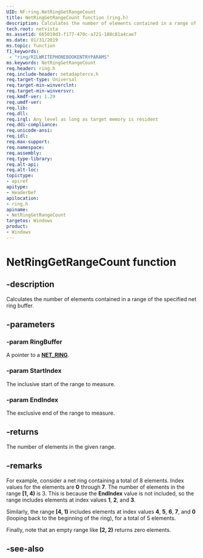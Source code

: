 ```yaml
---
UID: NF:ring.NetRingGetRangeCount
title: NetRingGetRangeCount function (ring.h)
description: Calculates the number of elements contained in a range of the specified net ring buffer.
tech.root: netvista
ms.assetid: 665010d3-f177-470c-a721-188c81a4cae7
ms.date: 01/31/2019
ms.topic: function
f1_keywords:
 - "ring/RILWRITEPHONEBOOKENTRYPARAMS"
ms.keywords: NetRingGetRangeCount
req.header: ring.h
req.include-header: netadaptercx.h
req.target-type: Universal
req.target-min-winverclnt:
req.target-min-winversvr:
req.kmdf-ver: 1.29
req.umdf-ver:
req.lib:
req.dll:
req.irql: Any level as long as target memory is resident
req.ddi-compliance:
req.unicode-ansi:
req.idl:
req.max-support:
req.namespace:
req.assembly:
req.type-library: 
req.alt-api:
req.alt-loc:
topictype: 
- apiref
apitype: 
- HeaderDef
apilocation: 
- ring.h
apiname: 
- NetRingGetRangeCount
targetos: Windows
product:
- Windows
---
```


# NetRingGetRangeCount function


## -description



Calculates the number of elements contained in a range of the specified net ring buffer.

## -parameters

### -param RingBuffer
A pointer to a [**NET_RING**](../ring/ns-ring-_net_ring.md).

### -param StartIndex
The inclusive start of the range to measure.

### -param EndIndex
The exclusive end of the range to measure.

## -returns
The number of elements in the given range.

## -remarks
For example, consider a net ring containing a total of 8 elements. Index values for the elements are **0** through **7**. The number of elements in the range **[1, 4)** is 3. This is because the **EndIndex** value is not included, so the range includes elements at index values **1**, **2**, and **3**.

Similarly, the range **[4, 1)** includes elements at index values **4**, **5**, **6**, **7**, and **0** (looping back to the beginning of the ring), for a total of 5 elements.

Finally, note that an empty range like **[2, 2)** returns zero elements.

## -see-also
